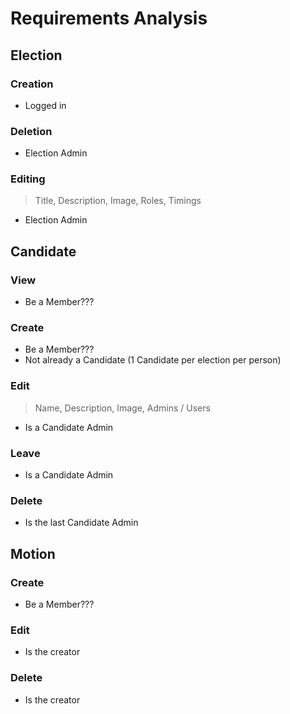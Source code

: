 # Requirements Analysis

## Election
### Creation
- Logged in
### Deletion
- Election Admin
### Editing
> Title, Description, Image, Roles, Timings
- Election Admin

## Candidate
### View
- Be a Member???

### Create
- Be a Member???
- Not already a Candidate (1 Candidate per election per person)

### Edit
> Name, Description, Image, Admins / Users
- Is a Candidate Admin

### Leave
- Is a Candidate Admin

### Delete
- Is the last Candidate Admin

## Motion
### Create
- Be a Member???

### Edit
- Is the creator

### Delete
- Is the creator